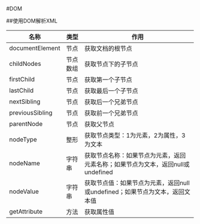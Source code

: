 #DOM

##使用DOM解析XML


|名称|类型|作用|
|----|----|----|
|documentElement|节点|获取文档的根节点|
|childNodes|节点数组|获取节点下的子节点|
|firstChild|节点|获取第一个子节点|
|lastChild|节点|获取最后一个子节点|
|nextSibling|节点|获取后一个兄弟节点|
|previousSibling|节点|获取前一个兄弟节点|
|parentNode|节点|获取父节点|
|nodeType|整形|获取节点类型：1为元素，2为属性，3为文本|
|nodeName|字符串|获取节点名称：如果节点为元素，返回元素名称；如果节点为文本，返回null或undefined|
|nodeValue|字符串|获取节点值：如果节点为元素，返回null或undefined；如果节点为文本，返回文本值|
|getAttribute|方法|获取属性值|
